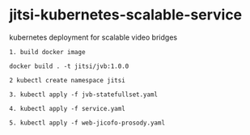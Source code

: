 # jitsi-kubernetes-scalable-service

kubernetes deployment for scalable video bridges

`1. build docker image`

``docker build . -t jitsi/jvb:1.0.0``

`2 kubectl create namespace jitsi`

`3. kubectl apply -f jvb-statefullset.yaml`

`4. kubectl apply -f service.yaml`

`5. kubectl apply -f web-jicofo-prosody.yaml`